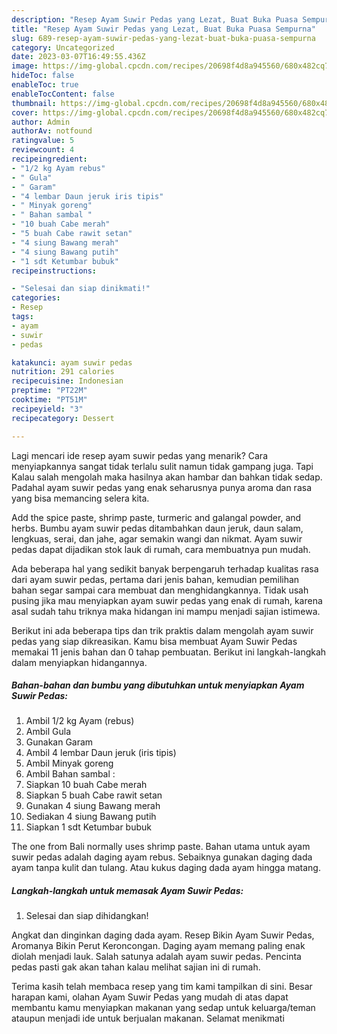 ```yaml
---
description: "Resep Ayam Suwir Pedas yang Lezat, Buat Buka Puasa Sempurna"
title: "Resep Ayam Suwir Pedas yang Lezat, Buat Buka Puasa Sempurna"
slug: 689-resep-ayam-suwir-pedas-yang-lezat-buat-buka-puasa-sempurna
category: Uncategorized
date: 2023-03-07T16:49:55.436Z
image: https://img-global.cpcdn.com/recipes/20698f4d8a945560/680x482cq70/ayam-suwir-pedas-foto-resep-utama.jpg
hideToc: false
enableToc: true
enableTocContent: false
thumbnail: https://img-global.cpcdn.com/recipes/20698f4d8a945560/680x482cq70/ayam-suwir-pedas-foto-resep-utama.jpg
cover: https://img-global.cpcdn.com/recipes/20698f4d8a945560/680x482cq70/ayam-suwir-pedas-foto-resep-utama.jpg
author: Admin
authorAv: notfound
ratingvalue: 5
reviewcount: 4
recipeingredient:
- "1/2 kg Ayam rebus"
- " Gula"
- " Garam"
- "4 lembar Daun jeruk iris tipis"
- " Minyak goreng"
- " Bahan sambal "
- "10 buah Cabe merah"
- "5 buah Cabe rawit setan"
- "4 siung Bawang merah"
- "4 siung Bawang putih"
- "1 sdt Ketumbar bubuk"
recipeinstructions:

- "Selesai dan siap dinikmati!"
categories:
- Resep
tags:
- ayam
- suwir
- pedas

katakunci: ayam suwir pedas 
nutrition: 291 calories
recipecuisine: Indonesian
preptime: "PT22M"
cooktime: "PT51M"
recipeyield: "3"
recipecategory: Dessert

---
```



Lagi mencari ide resep ayam suwir pedas yang menarik? Cara menyiapkannya sangat tidak terlalu sulit namun tidak gampang juga. Tapi Kalau salah mengolah maka hasilnya akan hambar dan bahkan tidak sedap. Padahal ayam suwir pedas yang enak seharusnya punya aroma dan rasa yang bisa memancing selera kita.


Add the spice paste, shrimp paste, turmeric and galangal powder, and herbs. Bumbu ayam suwir pedas ditambahkan daun jeruk, daun salam, lengkuas, serai, dan jahe, agar semakin wangi dan nikmat. Ayam suwir pedas dapat dijadikan stok lauk di rumah, cara membuatnya pun mudah.

Ada beberapa hal yang sedikit banyak berpengaruh terhadap kualitas rasa dari ayam suwir pedas, pertama dari jenis bahan, kemudian pemilihan bahan segar sampai cara membuat dan menghidangkannya. Tidak usah pusing jika mau menyiapkan ayam suwir pedas yang enak di rumah, karena asal sudah tahu triknya maka hidangan ini mampu menjadi sajian istimewa.


Berikut ini ada beberapa tips dan trik praktis dalam mengolah ayam suwir pedas yang siap dikreasikan. Kamu bisa membuat Ayam Suwir Pedas memakai 11 jenis bahan dan 0 tahap pembuatan. Berikut ini langkah-langkah dalam menyiapkan hidangannya.

<!--inarticleads1-->

##### Bahan-bahan dan bumbu yang dibutuhkan untuk menyiapkan Ayam Suwir Pedas:

1. Ambil 1/2 kg Ayam (rebus)
1. Ambil  Gula
1. Gunakan  Garam
1. Ambil 4 lembar Daun jeruk (iris tipis)
1. Ambil  Minyak goreng
1. Ambil  Bahan sambal :
1. Siapkan 10 buah Cabe merah
1. Siapkan 5 buah Cabe rawit setan
1. Gunakan 4 siung Bawang merah
1. Sediakan 4 siung Bawang putih
1. Siapkan 1 sdt Ketumbar bubuk


The one from Bali normally uses shrimp paste. Bahan utama untuk ayam suwir pedas adalah daging ayam rebus. Sebaiknya gunakan daging dada ayam tanpa kulit dan tulang. Atau kukus daging dada ayam hingga matang. 

<!--inarticleads2-->

##### Langkah-langkah untuk memasak Ayam Suwir Pedas:


1. Selesai dan siap dihidangkan!

Angkat dan dinginkan daging dada ayam. Resep Bikin Ayam Suwir Pedas, Aromanya Bikin Perut Keroncongan. Daging ayam memang paling enak diolah menjadi lauk. Salah satunya adalah ayam suwir pedas. Pencinta pedas pasti gak akan tahan kalau melihat sajian ini di rumah. 

Terima kasih telah membaca resep yang tim kami tampilkan di sini. Besar harapan kami, olahan Ayam Suwir Pedas yang mudah di atas dapat membantu kamu menyiapkan makanan yang sedap untuk keluarga/teman ataupun menjadi ide untuk berjualan makanan. Selamat menikmati
